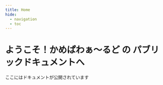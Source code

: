 ```yaml
---
title: Home
hide:
  - navigation
  - toc
---
```


# ようこそ！かめぱわぁ～るど の パブリックドキュメントへ

ここにはドキュメントが公開されています
